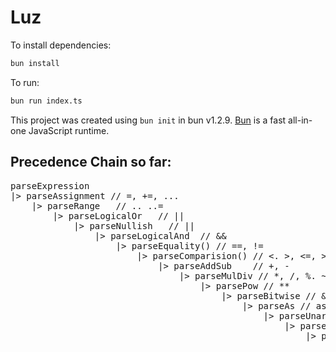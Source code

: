# Luz

To install dependencies:

```bash
bun install
```

To run:

```bash
bun run index.ts
```

This project was created using `bun init` in bun v1.2.9. [Bun](https://bun.sh) is a fast all-in-one JavaScript runtime.

## Precedence Chain so far:

<pre>
parseExpression
|> parseAssignment // =, +=, ...
    |> parseRange   // .. ..=
        |> parseLogicalOr   // ||
            |> parseNullish   // ||
                |> parseLogicalAnd  // &&
                    |> parseEquality() // ==, !=
                        |> parseComparision() // <. >, <=, >=
                            |> parseAddSub    // +, -
                                |> parseMulDiv // *, /, %. ~/
                                    |> parsePow // **
                                        |> parseBitwise // &, |, ^, <<, >>, >>>
                                            |> parseAs // as
                                                |> parseUnary  // prefix +/-, ++/--, !, ~, {puts}, del
                                                    |> parsePostfix // ++/--
                                                        |> parseIfExpression // if, else
                                                            |> parseLoopExpression // loop
                                                                |> parsePrimary //literals, vars, (), ...

</pre>
